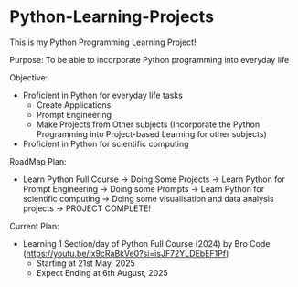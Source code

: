# Python-Learning-Projects
This is my Python Programming Learning Project!

Purpose: To be able to incorporate Python programming into everyday life

Objective:
- Proficient in Python for everyday life tasks
    - Create Applications
    - Prompt Engineering
    - Make Projects from Other subjects (Incorporate the Python Programming into Project-based Learning for other subjects)
- Proficient in Python for scientific computing

RoadMap Plan:
- Learn Python Full Course -> Doing Some Projects -> Learn Python for Prompt Engineering -> Doing some Prompts -> Learn Python for scientific computing -> Doing some visualisation and data analysis projects -> PROJECT COMPLETE!

Current Plan:
- Learning 1 Section/day of Python Full Course (2024) by Bro Code (https://youtu.be/ix9cRaBkVe0?si=isJF72YLDEbEF1Pf)
    - Starting at 21st May, 2025
    - Expect Ending at 6th August, 2025
